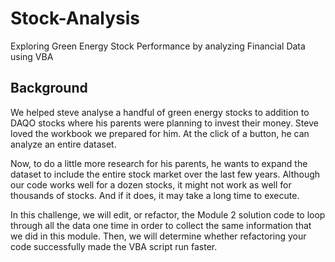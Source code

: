 # Stock-Analysis
Exploring Green Energy Stock Performance by analyzing Financial Data using VBA

## Background
We helped steve analyse a handful of green energy stocks to addition to DAQO stocks where his parents were planning to invest their money. Steve loved the workbook we prepared for him. At the click of a button, he can analyze an entire dataset. 

Now, to do a little more research for his parents, he wants to expand the dataset to include the entire stock market over the last few years. Although our code works well for a dozen stocks, it might not work as well for thousands of stocks. And if it does, it may take a long time to execute.

In this challenge, we will edit, or refactor, the Module 2 solution code to loop through all the data one time in order to collect the same information that we did in this module. Then, we will determine whether refactoring your code successfully made the VBA script run faster.


